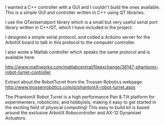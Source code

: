 I wanted a C++ controller with a GUI and I couldn't build the ones available. This is a simple GUI and controller written in C++ using QT libraries.

I use the QTextserialport library which is a small but very useful serial port library written in C++/QT, which I have included in the project.

I designed a simple serial protocol, and coded a Arduino server for the ArbotiX board to talk in this protocol to the computer controller.

I also wrote a Matlab controller which speaks the same protocol and is available here:

http://www.mathworks.com/matlabcentral/fileexchange/36147-phantomx-robot-turret-controller


Extract about the RobotTurret from the Trossen Robotics webpage: http://www.trossenrobotics.com/p/phantomX-robot-turret.aspx

The PhantomX Robot Turret is a high performance Pan & Tilt platform for experimenters, roboticists, and hobbyists, making it easy to get started in the exciting field of physical computing! This easy to build kit is based around the exclusive ArbotiX Robocontroller and AX-12 Dynamixel Actuators.